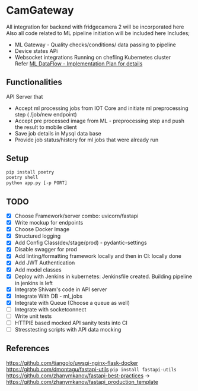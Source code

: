 # CamGateway
All integration for backend with fridgecamera 2 will be incorporated here
Also all code related to ML pipeline initiation will be included here
Includes;
  - ML Gateway - Quality checks/conditions/ data passing to pipeline
  - Device states APi
  - Websocket integrations
Running on chefling Kubernetes cluster  
Refer [ML DataFlow - Implementation Plan for details](https://smarteram.atlassian.net/wiki/spaces/MD/pages/4209311786/Implementation+plan+ML+Integration)
  
## Functionalities
API Server that
- Accept ml processing jobs from IOT Core and initiate ml preprocessing step (  /job/new endpoint)
- Accept pre processed image from ML - preprocessing step and push the result to mobile client
- Save job details in Mysql data base
- Provide job status/history for ml jobs that were already run

## Setup

```bash
pip install poetry
poetry shell
python app.py [-p PORT]
```

## TODO

- [X] Choose Framework/server combo: uvicorn/fastapi
- [X] Write mockup for endpoints
- [X] Choose Docker Image
- [X] Structured logging
- [X] Add Config Class(dev/stage/prod) - pydantic-settings
- [X] Disable swagger for prod
- [X] Add linting/formatting framework locally and then in CI: locally done
- [X] Add JWT Authentication
- [X] Add model classes
- [X] Deploy with Jenkins in kubernetes: Jenkinsfile created. Building pipeline in jenkins is left
- [X] Integrate Shivam's code in API server
- [X] Integrate With DB - ml_jobs
- [X] Integrate with Queue (Choose a queue as well)
- [ ] Integrate with socketconnect
- [ ] Write unit tests
- [ ] HTTPIE based mocked API sanity tests into CI
- [ ] Stresstesting scripts with API data mocking 

## References
https://github.com/tiangolo/uwsgi-nginx-flask-docker  
https://github.com/dmontagu/fastapi-utils ```pip install fastapi-utils```  
https://github.com/zhanymkanov/fastapi-best-practices -> https://github.com/zhanymkanov/fastapi_production_template  
